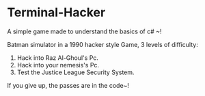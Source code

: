# Terminal-Hacker
 A simple game made to understand the basics of c# ~!
 
Batman simulator in a 1990 hacker style Game,
3 levels of difficulty:
  1. Hack into Raz Al-Ghoul's Pc.
  2. Hack into your nemesis's Pc.
  3. Test the Justice League Security System.
  
If you give up, the passes are in the code~!
